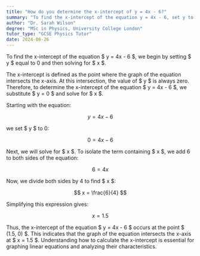 ```yaml
---
title: "How do you determine the x-intercept of y = 4x - 6?"
summary: "To find the x-intercept of the equation y = 4x - 6, set y to 0 and solve for x."
author: "Dr. Sarah Wilson"
degree: "MSc in Physics, University College London"
tutor_type: "GCSE Physics Tutor"
date: 2024-06-26
---
```


To find the x-intercept of the equation $ y = 4x - 6 $, we begin by setting $ y $ equal to 0 and then solving for $ x $.

The x-intercept is defined as the point where the graph of the equation intersects the x-axis. At this intersection, the value of $ y $ is always zero. Therefore, to determine the x-intercept of the equation $ y = 4x - 6 $, we substitute $ y = 0 $ and solve for $ x $.

Starting with the equation:

$$
y = 4x - 6
$$

we set $ y $ to 0:

$$
0 = 4x - 6
$$

Next, we will solve for $ x $. To isolate the term containing $ x $, we add 6 to both sides of the equation:

$$
6 = 4x
$$

Now, we divide both sides by 4 to find $ x $:

$$
x = \frac{6}{4}
$$

Simplifying this expression gives:

$$
x = 1.5
$$

Thus, the x-intercept of the equation $ y = 4x - 6 $ occurs at the point $ (1.5, 0) $. This indicates that the graph of the equation intersects the x-axis at $ x = 1.5 $. Understanding how to calculate the x-intercept is essential for graphing linear equations and analyzing their characteristics.
    